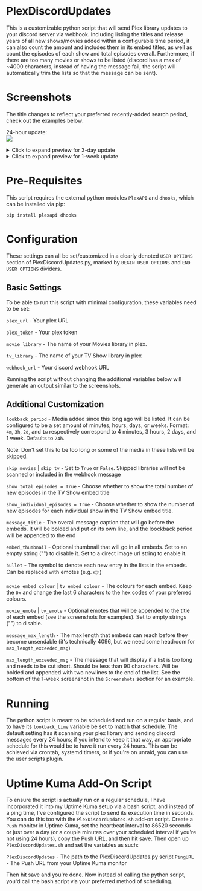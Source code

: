  # PlexDiscordUpdates

This is a customizable python script that will send Plex library updates to your discord server via webhook. Including listing the titles and release years of all new shows/movies added within a configurable time period, it can also count the amount and includes them in its embed titles, as well as count the episodes of each show and total episodes overall. Furthermore, if there are too many movies or shows to be listed (discord has a max of ~4000 characters, instead of having the message fail, the script will automatically trim the lists so that the message can be sent).

# Screenshots

The title changes to reflect your preferred recently-added search period, check out the examples below:

24-hour update:  
![](https://user-images.githubusercontent.com/44678543/159141632-db133f53-7858-4976-ba12-e2a21fe61590.png)

<details><summary>Click to expand preview for 3-day update</summary>

![](https://user-images.githubusercontent.com/44678543/159141135-09863ac3-bf8c-4402-8e23-c51ee8c2c18f.png)

</details>
<details><summary>Click to expand preview for 1-week update</summary>

Notice how for lists that are too long, they get trimmed with an additional message at the bottom of each embed to let users know.
  
![](https://user-images.githubusercontent.com/44678543/159141139-b64742eb-0d6a-42a2-92e3-9f2d503e37ea.png)

</details>

# Pre-Requisites

This script requires the external python modules `PlexAPI` and `dhooks`, which can be installed via pip:

`pip install plexapi dhooks`


# Configuration

These settings can all be set/customized in a clearly denoted `USER OPTIONS` section of PlexDiscordUpdates.py, marked by `BEGIN USER OPTIONS` and `END USER OPTIONS` dividers.

## Basic Settings

To be able to run this script with minimal configuration, these variables need to be set:

`plex_url` - Your plex URL

`plex_token` - Your plex token

`movie_library` - The name of your Movies library in plex. 

`tv_library` - The name of your TV Show library in plex

`webhook_url` - Your discord webhook URL

Running the script without changing the additional variables below will generate an output similar to the screenshots.

## Additional Customization

`lookback_period` - Media added since this long ago will be listed. It can be configured to be a set amount of minutes, hours, days, or weeks. 
Format: `4m`, `3h`, `2d`, and `1w` respectively correspond to 4 minutes, 3 hours, 2 days, and 1 week. Defaults to `24h`.

Note: Don't set this to be too long or some of the media in these lists will be skipped.

`skip_movies` | `skip_tv` - Set to `True` or `False`. Skipped libraries will not be scanned or included in the webhook message

`show_total_episodes = True` - Choose whether to show the total number of new episodes in the TV Show embed title

`show_individual_episodes = True` - Choose whether to show the number of new episodes for each individual show in the TV Show embed title.

`message_title` - The overall message caption that will go before the embeds. It will be bolded and put on its own line, and the loockback period will be appended to the end

`embed_thumbnail` - Optional thumbnail that will go in all embeds. Set to an empty string ("") to disable it. Set to a direct image url string to enable it.

`bullet` - The symbol to denote each new entry in the lists in the embeds. Can be replaced with emotes (e.g. :point_right:)

`movie_embed_colour` | `tv_embed_colour` - The colours for each embed. Keep the `0x` and change the last 6 characters to the hex codes of your preferred colours.

`movie_emote` | `tv_emote` - Optional emotes that will be appended to the title of each embed (see the screenshots for examples). Set to empty strings ("") to disable.

`message_max_length` - The max length that embeds can reach before they become unsendable (it's technically 4096, but we need some headroom for `max_length_exceeded_msg`)

`max_length_exceeded_msg` - The message that will display if a list is too long and needs to be cut short. Should be less than 90 characters. Will be bolded and appended with two newlines to the end of the list. See the bottom of the 1-week screenshot in the `Screenshots` section for an example.

# Running

The python script is meant to be scheduled and run on a regular basis, and to have its `lookback_time` variable be set to match that schedule. The default setting has it scanning your plex library and sending discord messages every 24 hours; if you intend to keep it that way, an appropriate schedule for this would be to have it run every 24 hours. This can be achieved via crontab, systemd timers, or if you're on unraid, you can use the user scripts plugin.

# Uptime Kuma Add-On Script

To ensure the script is actually run on a regular schedule, I have incorporated it into my Uptime Kuma setup via a bash script, and instead of a ping time, I've configured the script to send its execution time in seconds. You can do this too with the `PlexDiscordUpdates.sh` add-on script. Create a `Push` monitor in Uptime Kuma, set the heartbeat interval to 86520 seconds or just over a day (or a couple minutes over your scheduled interval if you're not using 24 hours), copy the Push URL, and then hit save. Then open up `PlexDiscordUpdates.sh` and set the variables as such:

`PlexDiscordUpdates` - The path to the PlexDiscordUpdates.py script
`PingURL` - The Push URL from your Uptime Kuma monitor

Then hit save and you're done. Now instead of calling the python script, you'd call the bash script via your preferred method of scheduling.
